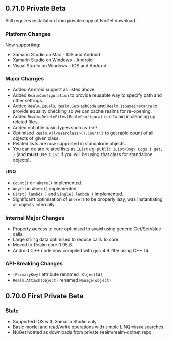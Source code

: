 0.71.0 Private Beta
-------------------
Still requires installation from private copy of NuGet download.

### Platform Changes
Now supporting:

* Xamarin Studio on Mac - IOS and Android
* Xamarin Studio on Windows -  Android
* Visual Studio on Windows -  IOS and Android


### Major Changes

* Added Android support as listed above.
* Added `RealmConfiguration` to provide reusable way to specify path and other settings.
* Added `Realm.Equals`, `Realm.GetHashCode` and `Realm.IsSameInstance` to provide equality checking so we can cache realms for re-opening.
* Added `Realm.DeleteFiles(RealmConfiguration)` to aid in cleaning up related files.
* Added nullable basic types such as `int?`.
* Optimised `Realm.All<userclass>().Count()` to get rapid count of all objects of given class.
* Related lists are now supported in standalone objects.
* You can delare related lists as `IList` eg: `public IList<Dog> Dogs { get; }` (and **must** use `IList` if you will be using that class for standalone objects).

#### LINQ 
* `Count()` on `Where()` implemented.
* `Any()` on `Where()` implemented.
* `First( lambda )` and `Single( lambda )` implemented.
* Significant optimisation of `Where()` to be properly lazy, was instantiating all objects internally.

### Internal Major Changes
* Property access to core optimised to avoid using generic Get/SetValue calls.
* Large string data optimised to reduce calls to core.
* Moved to Realm core 0.95.6.
* Android C++ code now compiled with gcc 4.9 r10e using C++ 14.

### API-Breaking Changes

* `[PrimaryKey]` attribute renamed `[ObjectId]`
* `Realm.Attach(object)` renamed `Manage(object)`



0.70.0 First Private Beta
--------------------------

### State

* Supported IOS with Xamarin Studio only.
* Basic model and read/write operations with simple LINQ `Where` searches.
* NuGet hosted as downloads from private realm/realm-dotnet repo.